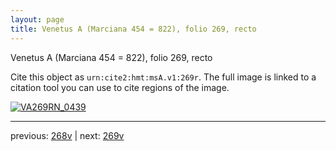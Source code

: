 ```yaml
---
layout: page
title: Venetus A (Marciana 454 = 822), folio 269, recto
---
```


Venetus A (Marciana 454 = 822), folio 269, recto

Cite this object as `urn:cite2:hmt:msA.v1:269r`.  The full image is linked to a citation tool you can use to cite regions of the image.

[![VA269RN_0439](http://www.homermultitext.org/iipsrv?IIIF=/project/homer/pyramidal/deepzoom/hmt/vaimg/2017a/VA269RN_0439.tif/full/800,/0/default.jpg)](http://www.homermultitext.org/ict2/?urn=urn:cite2:hmt:vaimg.2017a:VA269RN_0439) 

---

previous:  [268v](../268v/) | next: [269v](../269v/)